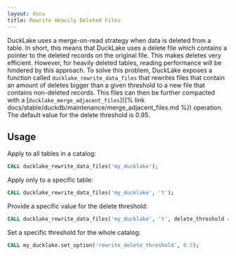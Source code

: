 ```yaml
---
layout: docu
title: Rewrite Heavily Deleted Files
---
```


DuckLake uses a merge-on-read strategy when data is deleted from a table. In short, this means that DuckLake uses a delete file which contains a pointer to the deleted records on the original file. This makes deletes very efficient. However, for heavily deleted tables, reading performance will be hindered by this approach. To solve this problem, DuckLake exposes a function called `ducklake_rewrite_data_files` that rewrites files that contain an amount of deletes bigger than a given threshold to a new file that contains non-deleted records. This files can then be further compacted with a [`ducklake_merge_adjacent_files`]({% link docs/stable/duckdb/maintenance/merge_adjacent_files.md %}) operation. The default value for the delete threshold is 0.95.

## Usage

Apply to all tables in a catalog:

```sql
CALL ducklake_rewrite_data_files('my_ducklake');
```

Apply only to a specific table:

```sql
CALL ducklake_rewrite_data_files('my_ducklake', 't');
```

Provide a specific value for the delete threshold:

```sql
CALL ducklake_rewrite_data_files('my_ducklake', 't', delete_threshold => 0.5);
```

Set a specific threshold for the whole catalog:

```sql
CALL my_ducklake.set_option('rewrite_delete_threshold', 0.5);
```
